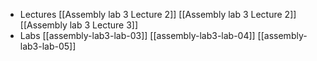 - Lectures
	[[Assembly lab 3 Lecture 2]]
	[[Assembly lab 3 Lecture 2]]
	[[Assembly lab 3 Lecture 3]]
- Labs
	[[assembly-lab3-lab-03]]
	[[assembly-lab3-lab-04]]
	[[assembly-lab3-lab-05]]
	